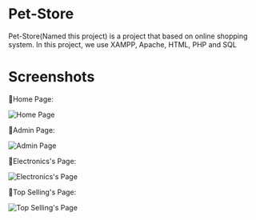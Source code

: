 # Pet-Store
Pet-Store(Named this project) is a project that based on online shopping system. In this project, we use XAMPP, Apache, HTML, PHP and SQL
# Screenshots

📌Home Page:

![Home Page]()

📌Admin Page:

![Admin Page]()

📌Electronics's Page:

![Electronics's Page]()

📌Top Selling's Page:

![Top Selling's Page]()
